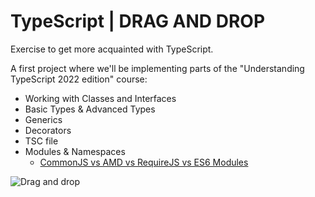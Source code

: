 # TypeScript | DRAG AND DROP

Exercise to get more acquainted with TypeScript.

A first project where we'll be implementing parts of the "Understanding TypeScript 2022 edition" course:
- Working with Classes and Interfaces
- Basic Types & Advanced Types
- Generics
- Decorators
- TSC file
- Modules & Namespaces
  - [CommonJS vs AMD vs RequireJS vs ES6 Modules](https://medium.com/computed-comparisons/commonjs-vs-amd-vs-requirejs-vs-es6-modules-2e814b114a0b)

![Drag and drop](https://media2.giphy.com/media/Tkm6H7PNSbgcVFJUTE/giphy.gif?cid=ecf05e473u10nizl77y7a406mtg9d2xcljcqdofm0mcw6imu&rid=giphy.gif&ct=g)